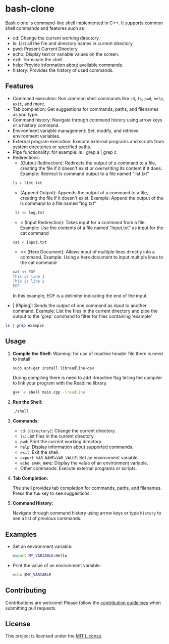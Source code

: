 # bash-clone
Bash clone is command-line shell implemented in C++. It supports common shell commands and features such as
* cd: Change the current working directory.
* ls: List all the file and directory names in current directory
* pwd: Present Current Directory
* echo: Display text or variable values on the screen.
* exit: Terminate the shell.
* help: Provide information about available commands.
* history: Provides the history of used commands.

## Features
- Command execution: Run common shell commands like `cd`, `ls`, `pwd`, `help`, `exit`, and more.
- Tab completion: Get suggestions for commands, paths, and filenames as you type.
- Command history: Navigate through command history using arrow keys or a history command.
- Environment variable management: Set, modify, and retrieve environment variables.
- External program execution: Execute external programs and scripts from system directories or specified paths.
- Pipe functionality: for example: ls | grep a | grep c
- Redirections:
  *  (Output Redirection): Redirects the output of a command to a file, creating the file if    it doesn't exist or overwriting its content if it does.
  Example: Redirect ls command output to a file named "list.txt"
  ```bash
  ls > list.txt
  ```
  *  (Append Output): Appends the output of a command to a file, creating the file if it doesn't exist.
   Example: Append the output of the ls command to a file named "log.txt"
   ```bash
    ls >> log.txt
    ```
  * < (Input Redirection): Takes input for a command from a file.
  Example: Use the contents of a file named "input.txt" as input for the cat command
  ```bash
  cat < input.txt
   ```
  * << (Here Document): Allows input of multiple lines directly into a command.
  Example: Using a here document to input multiple lines to the cat command
  ```bash
  cat << EOF
  This is line 1
  This is line 2
  EOF
  ```
  In this example, EOF is a delimiter indicating the end of the input.
  
 * | (Piping):
  Sends the output of one command as input to another command.
  Example: List the files in the current directory and pipe the output to the 'grep'   command to filter for files containing 'example'
  ```bash
  ls | grep example
   ```

## Usage
1. **Compile the Shell:**
    Warning: for use of readline header file there is need to install

    ```bash
    sudo apt-get install libreadline-dev
    ```

    During compiling there is need to add -lreadline flag telling the compiler to link your program with the Readline library. 
    ```bash
    g++ -o shell main.cpp -lreadline
    ```

2. **Run the Shell:**
    ```bash
    ./shell
    ```
3. **Commands:**
    - `cd [directory]`: Change the current directory.
    - `ls`: List files in the current directory.
    - `pwd`: Print the current working directory.
    - `help`: Display information about supported commands.
    - `exit`: Exit the shell.
    - `export VAR_NAME=VAR_VALUE`: Set an environment variable.
    - `echo $VAR_NAME`: Display the value of an environment variable.
    - Other commands: Execute external programs or scripts.

4. **Tab Completion:**

    The shell provides tab completion for commands, paths, and filenames. Press the `Tab` key to see suggestions.

5. **Command History:**

    Navigate through command history using arrow keys or type `history` to see a list of previous commands.

## Examples

- Set an environment variable:

    ```bash
    export MY_VARIABLE=Hello
    ```

- Print the value of an environment variable:

    ```bash
    echo $MY_VARIABLE
    ```

## Contributing

Contributions are welcome! Please follow the [contribution guidelines](CONTRIBUTING.md) when submitting pull requests.

## License

This project is licensed under the [MIT License](LICENSE).
